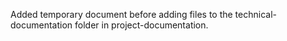 Added temporary document before adding files to the technical-documentation folder in project-documentation.
